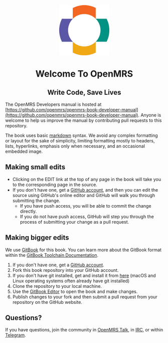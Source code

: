 <center><img src="/assets/OpenMRS-cross.png"></center>
<center><h1> Welcome To OpenMRS </h1></center>
<center><h2> Write Code, Save Lives </h2></center>

The OpenMRS Developers manual is hosted at [https://github.com/openmrs/openmrs-book-developer-manual](https://github.com/openmrs/openmrs-book-developer-manual). Anyone is welcome to help us improve the manual by contributing pull requests to this repository.

The book uses basic [markdown](https://guides.github.com/features/mastering-markdown/) syntax. We avoid any complex formatting or layout for the sake of simplicity, limiting formatting mostly to headers, lists, hyperlinks, emphasis only when necessary, and an occasional embedded image.

## Making small edits

* Clicking on the EDIT link at the top of any page in the book will take you to the corresponding page in the source.
* If you don't have one, get a [GitHub account](https://github.com/join), and then you can edit the source using GitHub's online editor and GitHub will walk you through submitting the change.
  * If you have push access, you will be able to commit the change directly.
  * If you do not have push access, GitHub will step you through the process of submitting your change as a pull request.

## Making bigger edits

We use [GitBook](https://gitbook.com) for this book. You can learn more about the GitBook format within the [GitBook Toolchain Documentation](https://toolchain.gitbook.com).

1. If you don't have one, get a [GitHub account](https://github.com/join).
2. Fork this book repository into your GitHub account.
3. If you don't have git installed, get and install it from [here](https://git-scm.com) (macOS and Linux operating systems often already have git installed)
4. Clone the repository to your local machine.
5. Use the [GitBook Editor](https://www.gitbook.com/editor) to open the book and make changes.
6. Publish changes to your fork and then submit a pull request from your repository on the GitHub website.

## Questions?

If you have questions, join the community in [OpenMRS Talk](https://talk.openmrs.org/), in [IRC](http://om.rs/irc), or within [Telegram](http://om.rs/tg).


